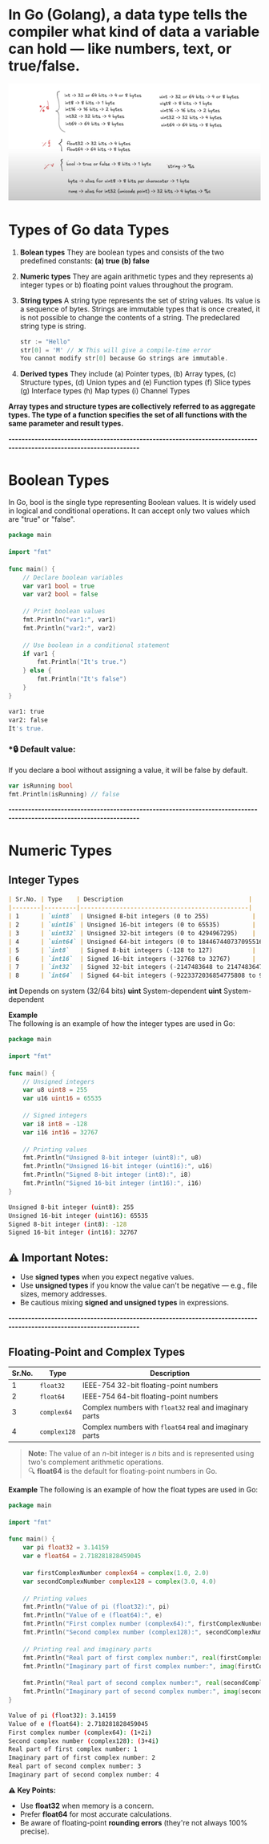 # In Go (Golang), a data type tells the compiler what kind of data a variable can hold — like numbers, text, or true/false.

![Data Type](assets/datatype.png)

# Types of Go data Types
1. **Bolean types**
   They are boolean types and consists of the two predefined constants: **(a) true (b) false**

2. **Numeric types**
   They are again arithmetic types and they represents a) integer types or b) floating point values throughout the program.

3. **String types**
   A string type represents the set of string values. Its value is a sequence of bytes. Strings are immutable types that is once created, it is not possible to change the contents of a string. The predeclared string type is string.
   ```go
   str := "Hello"
   str[0] = 'M' // ❌ This will give a compile-time error
   You cannot modify str[0] because Go strings are immutable.
   ```

4. **Derived types**
   They include (a) Pointer types, (b) Array types, (c) Structure types, (d) Union types and (e) Function types (f) Slice types (g) Interface types (h) Map types (i) Channel Types

**Array types and structure types are collectively referred to as aggregate types. The type of a function specifies the set of all functions with the same parameter and result types.**

**--------------------------------------------------------------------------------------------------------------------**

# Boolean Types
In Go, bool is the single type representing Boolean values. It is widely used in logical and conditional operations. It can accept only two values which are "true" or "false".
```go
package main

import "fmt"

func main() {
    // Declare boolean variables
    var var1 bool = true
    var var2 bool = false

    // Print boolean values
    fmt.Println("var1:", var1)
    fmt.Println("var2:", var2)

    // Use boolean in a conditional statement
    if var1 {
        fmt.Println("It's true.")
    } else {
        fmt.Println("It's false")
    }
}
```
```bash
var1: true
var2: false
It's true.
```
### ***🔒 Default value:**
If you declare a bool without assigning a value, it will be false by default.

```go
var isRunning bool
fmt.Println(isRunning) // false
```

**--------------------------------------------------------------------------------------------------------------------**

# Numeric Types
## Integer Types
```md
| Sr.No. | Type    | Description                                   |
|--------|---------|-----------------------------------------------|
| 1      | `uint8`  | Unsigned 8-bit integers (0 to 255)            |
| 2      | `uint16` | Unsigned 16-bit integers (0 to 65535)         |
| 3      | `uint32` | Unsigned 32-bit integers (0 to 4294967295)    |
| 4      | `uint64` | Unsigned 64-bit integers (0 to 18446744073709551615) |
| 5      | `int8`   | Signed 8-bit integers (-128 to 127)           |
| 6      | `int16`  | Signed 16-bit integers (-32768 to 32767)      |
| 7      | `int32`  | Signed 32-bit integers (-2147483648 to 2147483647) |
| 8      | `int64`  | Signed 64-bit integers (-9223372036854775808 to 9223372036854775807) |
```
**int**	Depends on system (32/64 bits)
**uint**	System-dependent
**uint**	System-dependent

**Example**<br>
The following is an example of how the integer types are used in Go:
```go
package main

import "fmt"

func main() {
    // Unsigned integers
    var u8 uint8 = 255
    var u16 uint16 = 65535

    // Signed integers
    var i8 int8 = -128
    var i16 int16 = 32767

    // Printing values
    fmt.Println("Unsigned 8-bit integer (uint8):", u8)
    fmt.Println("Unsigned 16-bit integer (uint16):", u16)
    fmt.Println("Signed 8-bit integer (int8):", i8)
    fmt.Println("Signed 16-bit integer (int16):", i16)
}
```
```bash
Unsigned 8-bit integer (uint8): 255
Unsigned 16-bit integer (uint16): 65535
Signed 8-bit integer (int8): -128
Signed 16-bit integer (int16): 32767
```
## ⚠️ Important Notes:
- Use **signed types** when you expect negative values.
- Use **unsigned types** if you know the value can't be negative — e.g., file sizes, memory addresses.
- Be cautious mixing **signed and unsigned types** in expressions.

**--------------------------------------------------------------------------------------------------------------------**

## Floating-Point and Complex Types

| Sr.No. | Type        | Description                                                  |
|--------|-------------|--------------------------------------------------------------|
| 1      | `float32`    | IEEE-754 32-bit floating-point numbers                       |
| 2      | `float64`    | IEEE-754 64-bit floating-point numbers                       |
| 3      | `complex64`  | Complex numbers with `float32` real and imaginary parts      |
| 4      | `complex128` | Complex numbers with `float64` real and imaginary parts      |

> **Note:** The value of an *n*-bit integer is *n* bits and is represented using two's complement arithmetic operations.<br>
> 🔍 **float64** is the default for floating-point numbers in Go.

**Example**
The following is an example of how the float types are used in Go:
```go
package main

import "fmt"

func main() {
    var pi float32 = 3.14159
    var e float64 = 2.718281828459045

    var firstComplexNumber complex64 = complex(1.0, 2.0)
    var secondComplexNumber complex128 = complex(3.0, 4.0)

    // Printing values
    fmt.Println("Value of pi (float32):", pi)
    fmt.Println("Value of e (float64):", e)
    fmt.Println("First complex number (complex64):", firstComplexNumber)
    fmt.Println("Second complex number (complex128):", secondComplexNumber)

    // Printing real and imaginary parts
    fmt.Println("Real part of first complex number:", real(firstComplexNumber))
    fmt.Println("Imaginary part of first complex number:", imag(firstComplexNumber))

    fmt.Println("Real part of second complex number:", real(secondComplexNumber))
    fmt.Println("Imaginary part of second complex number:", imag(secondComplexNumber))
}
```
```bash
Value of pi (float32): 3.14159
Value of e (float64): 2.718281828459045
First complex number (complex64): (1+2i)
Second complex number (complex128): (3+4i)
Real part of first complex number: 1
Imaginary part of first complex number: 2
Real part of second complex number: 3
Imaginary part of second complex number: 4
```
**⚠️ Key Points:**
- Use **float32** when memory is a concern.
- Prefer **float64** for most accurate calculations.
- Be aware of floating-point **rounding errors** (they're not always 100% precise).